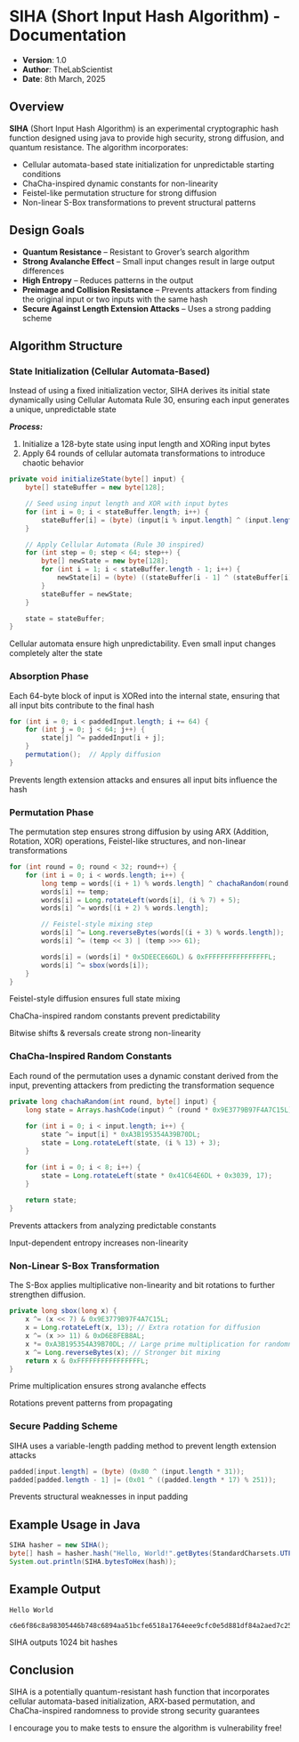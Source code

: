 # SIHA (Short Input Hash Algorithm) - Documentation

- **Version**: 1.0
- **Author**: TheLabScientist
- **Date**: 8th March, 2025

## Overview

**SIHA** (Short Input Hash Algorithm) is an experimental cryptographic hash function designed using java to provide high security, strong diffusion, and quantum resistance. The algorithm incorporates:

- Cellular automata-based state initialization for unpredictable starting conditions
- ChaCha-inspired dynamic constants for non-linearity
- Feistel-like permutation structure for strong diffusion
- Non-linear S-Box transformations to prevent structural patterns

## Design Goals

- **Quantum Resistance** – Resistant to Grover’s search algorithm
- **Strong Avalanche Effect** – Small input changes result in large output differences
- **High Entropy** – Reduces patterns in the output
- **Preimage and Collision Resistance** – Prevents attackers from finding the original input or two inputs with the same hash
- **Secure Against Length Extension Attacks** – Uses a strong padding scheme

## Algorithm Structure

### State Initialization (Cellular Automata-Based)

Instead of using a fixed initialization vector, SIHA derives its initial state dynamically using Cellular Automata Rule 30, ensuring each input generates a unique, unpredictable state

***Process:***

1. Initialize a 128-byte state using input length and XORing input bytes
2. Apply 64 rounds of cellular automata transformations to introduce chaotic behavior

```java
private void initializeState(byte[] input) {
    byte[] stateBuffer = new byte[128];

    // Seed using input length and XOR with input bytes
    for (int i = 0; i < stateBuffer.length; i++) {
        stateBuffer[i] = (byte) (input[i % input.length] ^ (input.length * 37));
    }

    // Apply Cellular Automata (Rule 30 inspired)
    for (int step = 0; step < 64; step++) {
        byte[] newState = new byte[128];
        for (int i = 1; i < stateBuffer.length - 1; i++) {
            newState[i] = (byte) ((stateBuffer[i - 1] ^ (stateBuffer[i] | stateBuffer[i + 1])) & 0xFF);
        }
        stateBuffer = newState;
    }

    state = stateBuffer;
}
```

Cellular automata ensure high unpredictability. Even small input changes completely alter the state

### Absorption Phase

Each 64-byte block of input is XORed into the internal state, ensuring that all input bits contribute to the final hash

```java
for (int i = 0; i < paddedInput.length; i += 64) {
    for (int j = 0; j < 64; j++) {
        state[j] ^= paddedInput[i + j];  
    }
    permutation();  // Apply diffusion
}
```

Prevents length extension attacks and ensures all input bits influence the hash

### Permutation Phase

The permutation step ensures strong diffusion by using ARX (Addition, Rotation, XOR) operations, Feistel-like structures, and non-linear transformations

```java
for (int round = 0; round < 32; round++) {
    for (int i = 0; i < words.length; i++) {
        long temp = words[(i + 1) % words.length] ^ chachaRandom(round, state);
        words[i] += temp;
        words[i] = Long.rotateLeft(words[i], (i % 7) + 5);
        words[i] ^= words[(i + 2) % words.length];

        // Feistel-style mixing step
        words[i] ^= Long.reverseBytes(words[(i + 3) % words.length]);
        words[i] ^= (temp << 3) | (temp >>> 61);

        words[i] = (words[i] * 0x5DEECE66DL) & 0xFFFFFFFFFFFFFFFFL;
        words[i] ^= sbox(words[i]);
    }
}
```

Feistel-style diffusion ensures full state mixing

ChaCha-inspired random constants prevent predictability

Bitwise shifts & reversals create strong non-linearity

### ChaCha-Inspired Random Constants

Each round of the permutation uses a dynamic constant derived from the input, preventing attackers from predicting the transformation sequence

```java
private long chachaRandom(int round, byte[] input) {
    long state = Arrays.hashCode(input) ^ (round * 0x9E3779B97F4A7C15L);
    
    for (int i = 0; i < input.length; i++) {
        state ^= input[i] * 0xA3B195354A39B70DL;
        state = Long.rotateLeft(state, (i % 13) + 3);
    }

    for (int i = 0; i < 8; i++) {
        state = Long.rotateLeft(state * 0x41C64E6DL + 0x3039, 17);
    }
    
    return state;
}
```

Prevents attackers from analyzing predictable constants

Input-dependent entropy increases non-linearity

### Non-Linear S-Box Transformation

The S-Box applies multiplicative non-linearity and bit rotations to further strengthen diffusion.

```java
private long sbox(long x) {
    x ^= (x << 7) & 0x9E3779B97F4A7C15L;
    x = Long.rotateLeft(x, 13); // Extra rotation for diffusion
    x ^= (x >> 11) & 0xD6E8FEB8AL;
    x *= 0xA3B195354A39B70DL; // Large prime multiplication for randomness
    x ^= Long.reverseBytes(x); // Stronger bit mixing
    return x & 0xFFFFFFFFFFFFFFFFL;
}
```

Prime multiplication ensures strong avalanche effects

Rotations prevent patterns from propagating

### Secure Padding Scheme

SIHA uses a variable-length padding method to prevent length extension attacks

```java
padded[input.length] = (byte) (0x80 ^ (input.length * 31)); 
padded[padded.length - 1] |= (0x01 ^ ((padded.length * 17) % 251));
```

Prevents structural weaknesses in input padding

## Example Usage in Java

```java
SIHA hasher = new SIHA();
byte[] hash = hasher.hash("Hello, World!".getBytes(StandardCharsets.UTF_8));
System.out.println(SIHA.bytesToHex(hash));
```

## Example Output

```
Hello World

c6e6f86c8a98305446b748c6894aa51bcfe6518a1764eee9cfc0e5d881df84a2aed7c250279f2f98926ffda6a0e6b5cf993f02f926d002096b45aa5db108013c
```

SIHA outputs 1024 bit hashes

## Conclusion

SIHA is a potentially quantum-resistant hash function that incorporates cellular automata-based initialization, ARX-based permutation, and ChaCha-inspired randomness to provide strong security guarantees

I encourage you to make tests to ensure the algorithm is vulnerability free!